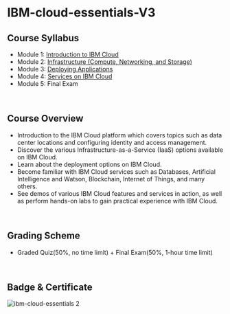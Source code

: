 # IBM-cloud-essentials-V3

## Course Syllabus
- Module 1: [Introduction to IBM Cloud](./1_Introduction_to_IBM_Cloud.md)
- Module 2: [Infrastructure (Compute, Networking, and Storage)](./2_Infrastructure.md)
- Module 3: [Deploying Applications](./3_Deploying_Applications.md)
- Module 4: [Services on IBM Cloud](./4_Services_on_IBM_Cloud.md)
- Module 5: Final Exam
<br>

## Course Overview
- Introduction to the IBM Cloud platform which covers topics such as data center locations and configuring identity and access management.
- Discover the various Infrastructure-as-a-Service (IaaS) options available on IBM Cloud.
- Learn about the deployment options on IBM Cloud.
- Become familiar with IBM Cloud services such as Databases, Artificial Intelligence and Watson, Blockchain, Internet of Things, and many others.
- See demos of various IBM Cloud features and services in action, as well as perform hands-on labs to gain practical experience with IBM Cloud.

<br>

## Grading Scheme
- Graded Quiz(50%, no time limit) + Final Exam(50%, 1-hour time limit)
<br>

## Badge & Certificate
![ibm-cloud-essentials 2](https://user-images.githubusercontent.com/29455975/185745070-7e16d5c3-58f1-44a1-8817-e7fb41da27ab.png)
<br>
